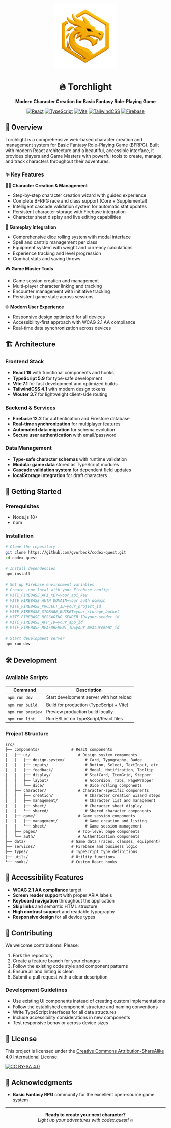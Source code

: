<div align="center">
  <img src="./public/logo.webp" width="200" alt="Torchlight Logo" />
  
  # 🔥 Torchlight
  
  **Modern Character Creation for Basic Fantasy Role-Playing Game**
  
  [![React](https://img.shields.io/badge/React-19.1-61dafb?style=flat&logo=react)](https://reactjs.org/)
  [![TypeScript](https://img.shields.io/badge/TypeScript-5.9-3178c6?style=flat&logo=typescript)](https://www.typescriptlang.org/)
  [![Vite](https://img.shields.io/badge/Vite-7.1-646cff?style=flat&logo=vite)](https://vitejs.dev/)
  [![TailwindCSS](https://img.shields.io/badge/TailwindCSS-4.1-06b6d4?style=flat&logo=tailwindcss)](https://tailwindcss.com/)
  [![Firebase](https://img.shields.io/badge/Firebase-12.2-ffca28?style=flat&logo=firebase)](https://firebase.google.com/)
  
</div>

## 🎯 Overview

Torchlight is a comprehensive web-based character creation and management system for Basic Fantasy Role-Playing Game (BFRPG). Built with modern React architecture and a beautiful, accessible interface, it provides players and Game Masters with powerful tools to create, manage, and track characters throughout their adventures.

### ✨ Key Features

🧙‍♂️ **Character Creation & Management**

- Step-by-step character creation wizard with guided experience
- Complete BFRPG race and class support (Core + Supplemental)
- Intelligent cascade validation system for automatic stat updates
- Persistent character storage with Firebase integration
- Character sheet display and live editing capabilities

🎲 **Gameplay Integration**

- Comprehensive dice rolling system with modal interface
- Spell and cantrip management per class
- Equipment system with weight and currency calculations
- Experience tracking and level progression
- Combat stats and saving throws

🎮 **Game Master Tools**

- Game session creation and management
- Multi-player character linking and tracking
- Encounter management with initiative tracking
- Persistent game state across sessions

🌐 **Modern User Experience**

- Responsive design optimized for all devices
- Accessibility-first approach with WCAG 2.1 AA compliance
- Real-time data synchronization across devices

## 🏗️ Architecture

### Frontend Stack

- **React 19** with functional components and hooks
- **TypeScript 5.9** for type-safe development
- **Vite 7.1** for fast development and optimized builds
- **TailwindCSS 4.1** with modern design tokens
- **Wouter 3.7** for lightweight client-side routing

### Backend & Services

- **Firebase 12.2** for authentication and Firestore database
- **Real-time synchronization** for multiplayer features
- **Automated data migration** for schema evolution
- **Secure user authentication** with email/password

### Data Management

- **Type-safe character schemas** with runtime validation
- **Modular game data** stored as TypeScript modules
- **Cascade validation system** for dependent field updates
- **localStorage integration** for draft characters

## 🚀 Getting Started

### Prerequisites

- Node.js 18+
- npm

### Installation

```bash
# Clone the repository
git clone https://github.com/gvorbeck/codex-quest.git
cd codex-quest

# Install dependencies
npm install

# Set up Firebase environment variables
# Create .env.local with your Firebase config:
# VITE_FIREBASE_API_KEY=your_api_key
# VITE_FIREBASE_AUTH_DOMAIN=your_auth_domain
# VITE_FIREBASE_PROJECT_ID=your_project_id
# VITE_FIREBASE_STORAGE_BUCKET=your_storage_bucket
# VITE_FIREBASE_MESSAGING_SENDER_ID=your_sender_id
# VITE_FIREBASE_APP_ID=your_app_id
# VITE_FIREBASE_MEASUREMENT_ID=your_measurement_id

# Start development server
npm run dev
```

## 🛠️ Development

### Available Scripts

| Command           | Description                              |
| ----------------- | ---------------------------------------- |
| `npm run dev`     | Start development server with hot reload |
| `npm run build`   | Build for production (TypeScript + Vite) |
| `npm run preview` | Preview production build locally         |
| `npm run lint`    | Run ESLint on TypeScript/React files     |

### Project Structure

```
src/
├── components/              # React components
│   ├── ui/                     # Design system components
│   │   ├── design-system/         # Card, Typography, Badge
│   │   ├── inputs/                # Button, Select, TextInput, etc.
│   │   ├── feedback/              # Modal, Notification, Tooltip
│   │   ├── display/               # StatCard, ItemGrid, Stepper
│   │   ├── layout/                # Accordion, Tabs, PageWrapper
│   │   └── dice/                  # Dice rolling components
│   ├── character/              # Character-specific components
│   │   ├── creation/              # Character creation wizard steps
│   │   ├── management/            # Character list and management
│   │   ├── sheet/                 # Character sheet display
│   │   └── shared/                # Shared character components
│   ├── game/                   # Game session components
│   │   ├── management/            # Game creation and listing
│   │   └── sheet/                 # Game session management
│   ├── pages/                  # Top-level page components
│   └── auth/                   # Authentication components
├── data/                    # Game data (races, classes, equipment)
├── services/                # Firebase and business logic
├── types/                   # TypeScript type definitions
├── utils/                   # Utility functions
└── hooks/                   # Custom React hooks
```

## 📱 Accessibility Features

- **WCAG 2.1 AA compliance** target
- **Screen reader support** with proper ARIA labels
- **Keyboard navigation** throughout the application
- **Skip links** and semantic HTML structure
- **High contrast support** and readable typography
- **Responsive design** for all device types

## 🤝 Contributing

We welcome contributions! Please:

1. Fork the repository
2. Create a feature branch for your changes
3. Follow the existing code style and component patterns
4. Ensure all and linting is clean
5. Submit a pull request with a clear description

### Development Guidelines

- Use existing UI components instead of creating custom implementations
- Follow the established component structure and naming conventions
- Write TypeScript interfaces for all data structures
- Include accessibility considerations in new components
- Test responsive behavior across device sizes

## 📄 License

This project is licensed under the [Creative Commons Attribution-ShareAlike 4.0 International License](http://creativecommons.org/licenses/by-sa/4.0/).

[![CC BY-SA 4.0](https://licensebuttons.net/l/by-sa/4.0/88x31.png)](http://creativecommons.org/licenses/by-sa/4.0/)

## 🙏 Acknowledgments

- **Basic Fantasy RPG** community for the excellent open-source game system

---

<div align="center">
  <strong>Ready to create your next character?</strong><br>
  <em>Light up your adventures with codex.quest!</em> 🔥
</div>
